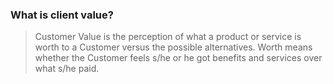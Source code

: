 <!-- TITLE: The Client Value Equation -->

### What is client value?

> Customer Value is the perception of what a product or service is worth to a Customer versus the possible alternatives. Worth means whether the Customer feels s/he or he got benefits and services over what s/he paid.
